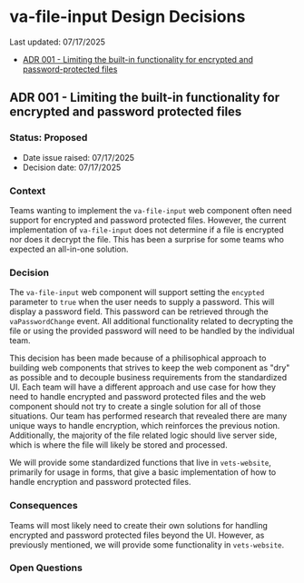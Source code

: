 # va-file-input Design Decisions
Last updated: 07/17/2025

- [ADR 001 - Limiting the built-in functionality for encrypted and password-protected files](#ADR-001---Limiting-the-built-in-functionality-for-encrypted-and-password-protected-files)


## ADR 001 - Limiting the built-in functionality for encrypted and password protected files

### Status: Proposed

- Date issue raised: 07/17/2025
- Decision date: 07/17/2025

### Context
Teams wanting to implement the `va-file-input` web component often need support for encrypted and password protected files. However, the current implementation of `va-file-input` does not determine if a file is encrypted nor does it decrypt the file. This has been a surprise for some teams who expected an all-in-one solution.

### Decision
The `va-file-input` web component will support setting the `encypted` parameter to `true` when the user needs to supply a password. This will display a password field. This password can be retrieved through the `vaPasswordChange` event. All additional functionality related to decrypting the file or using the provided password will need to be handled by the individual team.

This decision has been made because of a philisophical approach to building web components that strives to keep the web component as "dry" as possible and to decouple business requirements from the standardized UI. Each team will have a different approach and use case for how they need to handle encrypted and password protected files and the web component should not try to create a single solution for all of those situations. Our team has performed research that revealed there are many unique ways to handle encryption, which reinforces the previous notion. Additionally, the majority of the file related logic should live server side, which is where the file will likely be stored and processed.

We will provide some standardized functions that live in `vets-website`, primarily for usage in forms, that give a basic implementation of how to handle encryption and password protected files.


### Consequences
Teams will most likely need to create their own solutions for handling encrypted and password protected files beyond the UI. However, as previously mentioned, we will provide some functionality in `vets-website`.


### Open Questions
